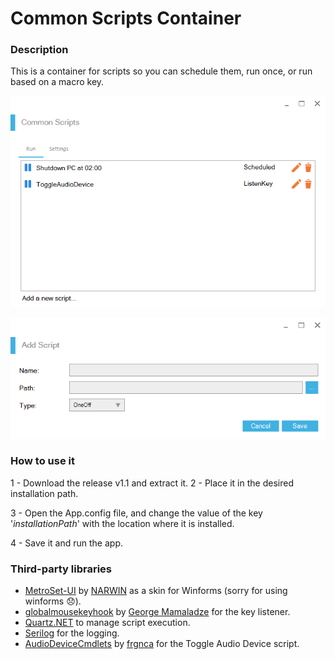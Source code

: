 # Common Scripts Container
### Description
This is a container for scripts so you can schedule them, run once, or run based on a macro key.

![Image of the Main window](./img/MainForm.png)

![Image of the Add window](./img/AddOneOffScript.png)

### How to use it
1 - Download the release v1.1 and extract it.
2 - Place it in the desired installation path.

3 - Open the App.config file, and change the value of the key '_installationPath_' with the location where it is installed.

4 - Save it and run the app.

### Third-party libraries
- [MetroSet-UI](https://github.com/N-a-r-w-i-n/MetroSet-UI) by [NARWIN](https://github.com/N-a-r-w-i-n/) as a skin for Winforms (sorry for using winforms 😞).
- [globalmousekeyhook](https://github.com/gmamaladze/globalmousekeyhook) by [George Mamaladze](https://github.com/gmamaladze) for the key listener.
- [Quartz.NET](https://github.com/quartznet/quartznet) to manage script execution.
- [Serilog](https://github.com/serilog/serilog) for the logging.
- [AudioDeviceCmdlets](https://github.com/frgnca/AudioDeviceCmdlets) by [frgnca](https://github.com/frgnca) for the Toggle Audio Device script.

